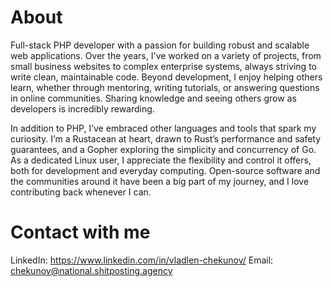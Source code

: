 # About
Full-stack PHP developer with a passion for building robust and scalable web applications. Over the years, I've worked on a variety of projects, from small business websites to complex enterprise systems, always striving to write clean, maintainable code. Beyond development, I enjoy helping others learn, whether through mentoring, writing tutorials, or answering questions in online communities. Sharing knowledge and seeing others grow as developers is incredibly rewarding.

In addition to PHP, I’ve embraced other languages and tools that spark my curiosity. I’m a Rustacean at heart, drawn to Rust’s performance and safety guarantees, and a Gopher exploring the simplicity and concurrency of Go. As a dedicated Linux user, I appreciate the flexibility and control it offers, both for development and everyday computing. Open-source software and the communities around it have been a big part of my journey, and I love contributing back whenever I can.

# Contact with me
LinkedIn: https://www.linkedin.com/in/vladlen-chekunov/
Email: chekunov@national.shitposting.agency
